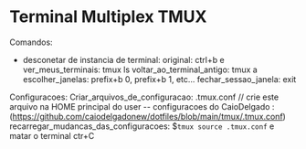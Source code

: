 # Terminal Multiplex TMUX

Comandos:
- desconetar de instancia de terminal: original: ctrl+b e
ver_meus_terminais: tmux ls
voltar_ao_terminal_antigo: tmux a
escolher_janelas: prefix+b 0, prefix+b 1, etc... 
fechar_sessao_janela: exit

Configuracoes:
Criar_arquivos_de_configuracao:  .tmux.conf // crie este arquivo na HOME principal do user
 -- configuracoes do CaioDelgado : (https://github.com/caiodelgadonew/dotfiles/blob/main/tmux/.tmux.conf)
    recarregar_mudancas_das_configuracoes: $`tmux source .tmux.conf` e matar o terminal ctr+C

